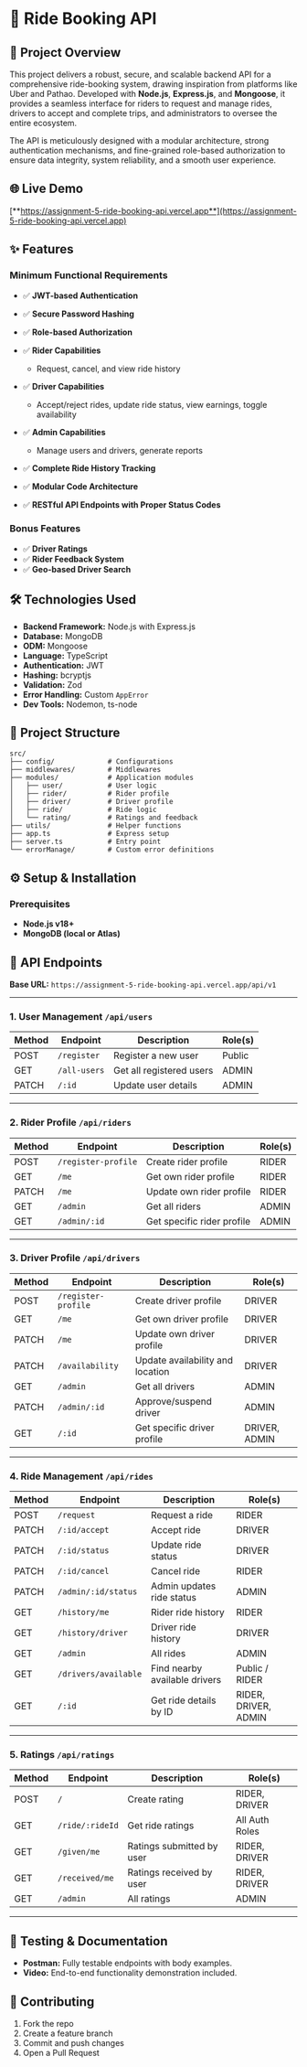 # 🚕 Ride Booking API

## 🚀 Project Overview

This project delivers a robust, secure, and scalable backend API for a comprehensive ride-booking system, drawing inspiration from platforms like Uber and Pathao. Developed with **Node.js**, **Express.js**, and **Mongoose**, it provides a seamless interface for riders to request and manage rides, drivers to accept and complete trips, and administrators to oversee the entire ecosystem.

The API is meticulously designed with a modular architecture, strong authentication mechanisms, and fine-grained role-based authorization to ensure data integrity, system reliability, and a smooth user experience.

## 🌐 Live Demo

[**https://assignment-5-ride-booking-api.vercel.app**](https://assignment-5-ride-booking-api.vercel.app)

## ✨ Features

### Minimum Functional Requirements

* ✅ **JWT-based Authentication**
* ✅ **Secure Password Hashing**
* ✅ **Role-based Authorization**
* ✅ **Rider Capabilities**

  * Request, cancel, and view ride history
* ✅ **Driver Capabilities**

  * Accept/reject rides, update ride status, view earnings, toggle availability
* ✅ **Admin Capabilities**

  * Manage users and drivers, generate reports
* ✅ **Complete Ride History Tracking**
* ✅ **Modular Code Architecture**
* ✅ **RESTful API Endpoints with Proper Status Codes**

### Bonus Features

* ✅ **Driver Ratings**
* ✅ **Rider Feedback System**
* ✅ **Geo-based Driver Search**

## 🛠️ Technologies Used

* **Backend Framework:** Node.js with Express.js
* **Database:** MongoDB
* **ODM:** Mongoose
* **Language:** TypeScript
* **Authentication:** JWT
* **Hashing:** bcryptjs
* **Validation:** Zod
* **Error Handling:** Custom `AppError`
* **Dev Tools:** Nodemon, ts-node

## 📁 Project Structure

```
src/
├── config/             # Configurations
├── middlewares/        # Middlewares
├── modules/            # Application modules
│   ├── user/           # User logic
│   ├── rider/          # Rider profile
│   ├── driver/         # Driver profile
│   ├── ride/           # Ride logic
│   └── rating/         # Ratings and feedback
├── utils/              # Helper functions
├── app.ts              # Express setup
├── server.ts           # Entry point
└── errorManage/        # Custom error definitions
```

## ⚙️ Setup & Installation

### Prerequisites

* **Node.js v18+**
* **MongoDB (local or Atlas)**

## 🚀 API Endpoints

**Base URL:** `https://assignment-5-ride-booking-api.vercel.app/api/v1`

---

### 1. User Management `/api/users`

| Method | Endpoint     | Description              | Role(s) |
| ------ | ------------ | ------------------------ | ------- |
| POST   | `/register`  | Register a new user      | Public  |
| GET    | `/all-users` | Get all registered users | ADMIN   |
| PATCH  | `/:id`       | Update user details      | ADMIN   |

---

### 2. Rider Profile `/api/riders`

| Method | Endpoint            | Description                | Role(s) |
| ------ | ------------------- | -------------------------- | ------- |
| POST   | `/register-profile` | Create rider profile       | RIDER   |
| GET    | `/me`               | Get own rider profile      | RIDER   |
| PATCH  | `/me`               | Update own rider profile   | RIDER   |
| GET    | `/admin`            | Get all riders             | ADMIN   |
| GET    | `/admin/:id`        | Get specific rider profile | ADMIN   |

---

### 3. Driver Profile `/api/drivers`

| Method | Endpoint            | Description                      | Role(s)       |
| ------ | ------------------- | -------------------------------- | ------------- |
| POST   | `/register-profile` | Create driver profile            | DRIVER        |
| GET    | `/me`               | Get own driver profile           | DRIVER        |
| PATCH  | `/me`               | Update own driver profile        | DRIVER        |
| PATCH  | `/availability`     | Update availability and location | DRIVER        |
| GET    | `/admin`            | Get all drivers                  | ADMIN         |
| PATCH  | `/admin/:id`        | Approve/suspend driver           | ADMIN         |
| GET    | `/:id`              | Get specific driver profile      | DRIVER, ADMIN |

---

### 4. Ride Management `/api/rides`

| Method | Endpoint             | Description                   | Role(s)              |
| ------ | -------------------- | ----------------------------- | -------------------- |
| POST   | `/request`           | Request a ride                | RIDER                |
| PATCH  | `/:id/accept`        | Accept ride                   | DRIVER               |
| PATCH  | `/:id/status`        | Update ride status            | DRIVER               |
| PATCH  | `/:id/cancel`        | Cancel ride                   | RIDER                |
| PATCH  | `/admin/:id/status`  | Admin updates ride status     | ADMIN                |
| GET    | `/history/me`        | Rider ride history            | RIDER                |
| GET    | `/history/driver`    | Driver ride history           | DRIVER               |
| GET    | `/admin`             | All rides                     | ADMIN                |
| GET    | `/drivers/available` | Find nearby available drivers | Public / RIDER       |
| GET    | `/:id`               | Get ride details by ID        | RIDER, DRIVER, ADMIN |

---

### 5. Ratings `/api/ratings`

| Method | Endpoint        | Description               | Role(s)        |
| ------ | --------------- | ------------------------- | -------------- |
| POST   | `/`             | Create rating             | RIDER, DRIVER  |
| GET    | `/ride/:rideId` | Get ride ratings          | All Auth Roles |
| GET    | `/given/me`     | Ratings submitted by user | RIDER, DRIVER  |
| GET    | `/received/me`  | Ratings received by user  | RIDER, DRIVER  |
| GET    | `/admin`        | All ratings               | ADMIN          |

---

## 🧪 Testing & Documentation

* **Postman:** Fully testable endpoints with body examples.
* **Video:** End-to-end functionality demonstration included.

## 🤝 Contributing

1. Fork the repo
2. Create a feature branch
3. Commit and push changes
4. Open a Pull Request

